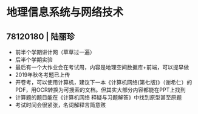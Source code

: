 # 地理信息系统与网络技术  
## 78120180 | 陆丽珍  
- 前半个学期讲计网（草草过一遍）
- 后半个学期实验
- 最后有一个大作业会在考试周，内容是地理空间数据库+前端，可以提早做
- 2019年秋冬考题已上传
- 开卷考，可以使用计算机，建议下一本《计算机网络(第七版)》（谢希仁）的PDF，用OCR转换为可搜索的文档。但其实大部分内容都能在PPT上找到  
- 计算题的题目能在《计算机网络 释疑与习题解答》中找到原型甚至原题  
- 考试时间会很紧张，名词解释言简意赅

